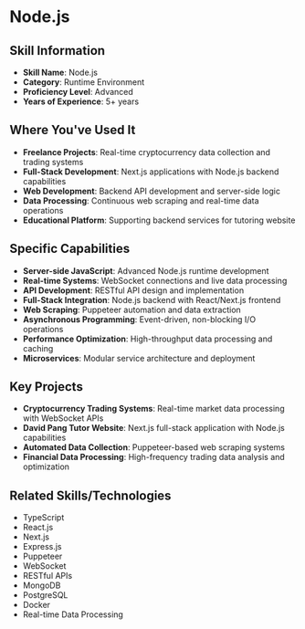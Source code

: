 # Node.js

## Skill Information
- **Skill Name**: Node.js
- **Category**: Runtime Environment
- **Proficiency Level**: Advanced
- **Years of Experience**: 5+ years

## Where You've Used It
- **Freelance Projects**: Real-time cryptocurrency data collection and trading systems
- **Full-Stack Development**: Next.js applications with Node.js backend capabilities
- **Web Development**: Backend API development and server-side logic
- **Data Processing**: Continuous web scraping and real-time data operations
- **Educational Platform**: Supporting backend services for tutoring website

## Specific Capabilities
- **Server-side JavaScript**: Advanced Node.js runtime development
- **Real-time Systems**: WebSocket connections and live data processing
- **API Development**: RESTful API design and implementation
- **Full-Stack Integration**: Node.js backend with React/Next.js frontend
- **Web Scraping**: Puppeteer automation and data extraction
- **Asynchronous Programming**: Event-driven, non-blocking I/O operations
- **Performance Optimization**: High-throughput data processing and caching
- **Microservices**: Modular service architecture and deployment

## Key Projects
- **Cryptocurrency Trading Systems**: Real-time market data processing with WebSocket APIs
- **David Pang Tutor Website**: Next.js full-stack application with Node.js capabilities
- **Automated Data Collection**: Puppeteer-based web scraping systems
- **Financial Data Processing**: High-frequency trading data analysis and optimization

## Related Skills/Technologies
- TypeScript
- React.js
- Next.js
- Express.js
- Puppeteer
- WebSocket
- RESTful APIs
- MongoDB
- PostgreSQL
- Docker
- Real-time Data Processing